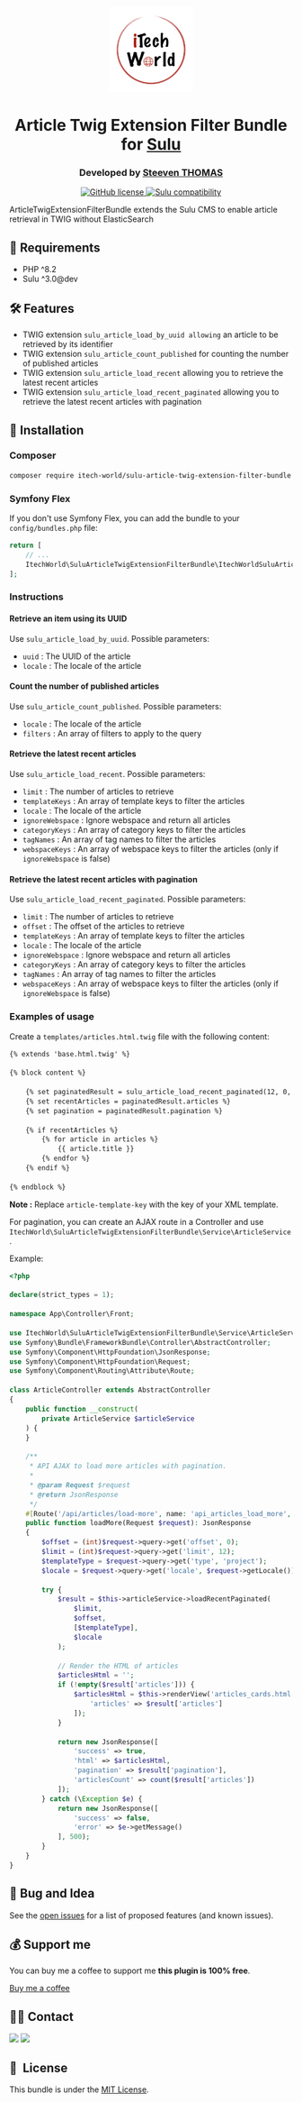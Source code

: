 <div align="center">
    <img width="150" src="./doc/images/logo.png" alt="Itech World logo">
</div>

<h1 align="center">Article Twig Extension Filter Bundle for <a href="https://sulu.io" target="_blank">Sulu</a></h1>

<h3 align="center">Developed by <a href="https://github.com/steeven-th" target="_blank">Steeven THOMAS</a></h3>
<p align="center">
    <a href="LICENSE" target="_blank">
        <img src="https://img.shields.io/badge/license-MIT-green" alt="GitHub license">
    </a>
    <a href="https://sulu.io/" target="_blank">
        <img src="https://img.shields.io/badge/sulu_compatibility-%3E=3.0-cyan" alt="Sulu compatibility">
    </a>
</p>
ArticleTwigExtensionFilterBundle extends the Sulu CMS to enable article retrieval in TWIG without ElasticSearch

## 📂 Requirements

* PHP ^8.2
* Sulu ^3.0@dev

## 🛠️ Features

* TWIG extension `sulu_article_load_by_uuid allowing` an article to be retrieved by its identifier
* TWIG extension `sulu_article_count_published` for counting the number of published articles
* TWIG extension `sulu_article_load_recent` allowing you to retrieve the latest recent articles
* TWIG extension `sulu_article_load_recent_paginated` allowing you to retrieve the latest recent articles with pagination

## 📝 Installation

### Composer
```bash
composer require itech-world/sulu-article-twig-extension-filter-bundle
```

### Symfony Flex
If you don't use Symfony Flex, you can add the bundle to your `config/bundles.php` file:
```php
return [
    // ...
    ItechWorld\SuluArticleTwigExtensionFilterBundle\ItechWorldSuluArticleTwigExtensionFilterBundle::class => true,
];
```

### Instructions

#### Retrieve an item using its UUID

Use `sulu_article_load_by_uuid`.
Possible parameters:
- `uuid` : The UUID of the article
- `locale` : The locale of the article

#### Count the number of published articles

Use `sulu_article_count_published`.
Possible parameters:
- `locale` : The locale of the article
- `filters` : An array of filters to apply to the query

#### Retrieve the latest recent articles

Use `sulu_article_load_recent`.
Possible parameters:
- `limit` : The number of articles to retrieve
- `templateKeys` : An array of template keys to filter the articles
- `locale` : The locale of the article
- `ignoreWebspace` : Ignore webspace and return all articles
- `categoryKeys` : An array of category keys to filter the articles
- `tagNames` : An array of tag names to filter the articles
- `webspaceKeys` : An array of webspace keys to filter the articles (only if `ignoreWebspace` is false)

#### Retrieve the latest recent articles with pagination

Use `sulu_article_load_recent_paginated`.
Possible parameters:
- `limit` : The number of articles to retrieve
- `offset` : The offset of the articles to retrieve
- `templateKeys` : An array of template keys to filter the articles
- `locale` : The locale of the article
- `ignoreWebspace` : Ignore webspace and return all articles
- `categoryKeys` : An array of category keys to filter the articles
- `tagNames` : An array of tag names to filter the articles
- `webspaceKeys` : An array of webspace keys to filter the articles (only if `ignoreWebspace` is false)

### Examples of usage

Create a `templates/articles.html.twig` file with the following content:
```html
{% extends 'base.html.twig' %}

{% block content %}

    {% set paginatedResult = sulu_article_load_recent_paginated(12, 0, ['article-template-key'], app.request.locale) %}
    {% set recentArticles = paginatedResult.articles %}
    {% set pagination = paginatedResult.pagination %}
    
    {% if recentArticles %}
        {% for article in articles %}
            {{ article.title }}
        {% endfor %}
    {% endif %}

{% endblock %}
```

**Note :** Replace `article-template-key` with the key of your XML template.

For pagination, you can create an AJAX route in a Controller and use `ItechWorld\SuluArticleTwigExtensionFilterBundle\Service\ArticleService`.

Example:
```php
<?php

declare(strict_types = 1);

namespace App\Controller\Front;

use ItechWorld\SuluArticleTwigExtensionFilterBundle\Service\ArticleService;
use Symfony\Bundle\FrameworkBundle\Controller\AbstractController;
use Symfony\Component\HttpFoundation\JsonResponse;
use Symfony\Component\HttpFoundation\Request;
use Symfony\Component\Routing\Attribute\Route;

class ArticleController extends AbstractController
{
    public function __construct(
        private ArticleService $articleService
    ) {
    }

    /**
     * API AJAX to load more articles with pagination.
     *
     * @param Request $request
     * @return JsonResponse
     */
    #[Route('/api/articles/load-more', name: 'api_articles_load_more', methods: ['GET'])]
    public function loadMore(Request $request): JsonResponse
    {
        $offset = (int)$request->query->get('offset', 0);
        $limit = (int)$request->query->get('limit', 12);
        $templateType = $request->query->get('type', 'project');
        $locale = $request->query->get('locale', $request->getLocale());

        try {
            $result = $this->articleService->loadRecentPaginated(
                $limit,
                $offset,
                [$templateType],
                $locale
            );

            // Render the HTML of articles
            $articlesHtml = '';
            if (!empty($result['articles'])) {
                $articlesHtml = $this->renderView('articles_cards.html.twig', [
                    'articles' => $result['articles']
                ]);
            }

            return new JsonResponse([
                'success' => true,
                'html' => $articlesHtml,
                'pagination' => $result['pagination'],
                'articlesCount' => count($result['articles'])
            ]);
        } catch (\Exception $e) {
            return new JsonResponse([
                'success' => false,
                'error' => $e->getMessage()
            ], 500);
        }
    }
}
```

## 🐛 Bug and Idea

See the [open issues](https://github.com/steeven-th/SuluGrapesJsBundle/issues) for a list of proposed
features (and known issues).

## 💰 Support me

You can buy me a coffee to support me **this plugin is 100% free**.

[Buy me a coffee](https://www.buymeacoffee.com/steeven.th)

## 👨‍💻 Contact

<a href="https://steeven-th.dev"><img src="https://avatars.githubusercontent.com/u/82022828?s=96&v=4" width="48"></a>
<a href="https://x.com/ThomasSteeven2"><img src="https://upload.wikimedia.org/wikipedia/commons/thumb/2/2d/Twitter_X.png/640px-Twitter_X.png" width="48"></a>

## 📘&nbsp; License

This bundle is under the [MIT License](LICENSE).
